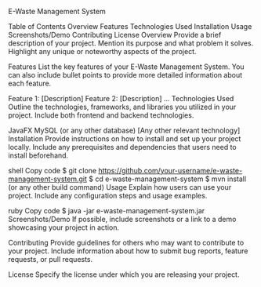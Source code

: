 E-Waste Management System

Table of Contents
Overview
Features
Technologies Used
Installation
Usage
Screenshots/Demo
Contributing
License
Overview
Provide a brief description of your project. Mention its purpose and what problem it solves. Highlight any unique or noteworthy aspects of the project.

Features
List the key features of your E-Waste Management System. You can also include bullet points to provide more detailed information about each feature.

Feature 1: [Description]
Feature 2: [Description]
...
Technologies Used
Outline the technologies, frameworks, and libraries you utilized in your project. Include both frontend and backend technologies.

JavaFX
MySQL (or any other database)
[Any other relevant technology]
Installation
Provide instructions on how to install and set up your project locally. Include any prerequisites and dependencies that users need to install beforehand.

shell
Copy code
$ git clone https://github.com/your-username/e-waste-management-system.git
$ cd e-waste-management-system
$ mvn install (or any other build command)
Usage
Explain how users can use your project. Include any configuration steps and usage examples.

ruby
Copy code
$ java -jar e-waste-management-system.jar
Screenshots/Demo
If possible, include screenshots or a link to a demo showcasing your project in action.

Contributing
Provide guidelines for others who may want to contribute to your project. Include information about how to submit bug reports, feature requests, or pull requests.

License
Specify the license under which you are releasing your project.
